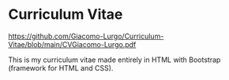 # Curriculum Vitae
https://github.com/Giacomo-Lurgo/Curriculum-Vitae/blob/main/CVGiacomo-Lurgo.pdf

This is my curriculum vitae made entirely in HTML with Bootstrap (framework for HTML and CSS).

